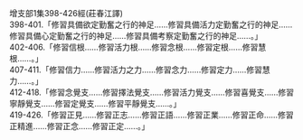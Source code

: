 增支部1集398-426經(莊春江譯)  
398-401.「修習具備欲定勤奮之行的神足……修習具備活力定勤奮之行的神足……修習具備心定勤奮之行的神足……修習具備考察定勤奮之行的神足……。」  
402-406.「修習信根……修習活力根……修習念根……修習定根……修習慧根……。」  
407-411.「修習信力……修習活力之力……修習念力……修習定力……修習慧力……。」  
412-418.「修習念覺支……修習擇法覺支……修習活力覺支……修習喜覺支……修習寧靜覺支……修習定覺支……修習平靜覺支……。」  
419-426.「修習正見……修習正志……修習正語……修習正業……修習正命……修習正精進……修習正念……修習正定……。」  
  
  
